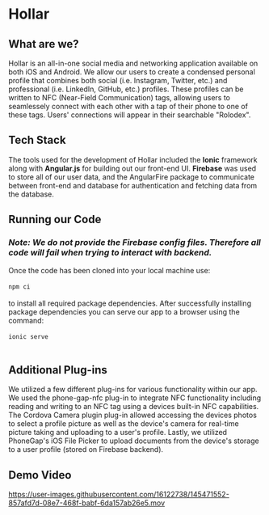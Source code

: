 # Hollar

## What are we?

Hollar is an all-in-one social media and networking application available on both iOS and Android. We allow our users to create a condensed personal profile that combines both social (i.e. Instagram, Twitter, etc.) and professional (i.e. LinkedIn, GitHub, etc.) profiles. These profiles can be written to NFC (Near-Field Communication) tags, allowing users to seamlessely connect with each other with a tap of their phone to one of these tags. Users' connections will appear in their searchable "Rolodex". 

## Tech Stack
  
The tools used for the development of Hollar included the <strong>Ionic</strong> framework along with <strong>Angular.js</strong> for building out our front-end UI. <strong>Firebase</strong> was used to store all of our user data, and the AngularFire package to communicate between front-end and database for authentication and fetching data from the database.

## Running our Code 
### <i>Note: We do not provide the Firebase config files. Therefore all code will fail when trying to interact with backend.</i>
  
Once the code has been cloned into your local machine use: <br/><br/>
  ``` npm ci ``` 
<br/><br/>to install all required package dependencies. After successfully installing package dependencies you can serve our app to a browser using the command:<br/><br/>
  ``` ionic serve ```
<br/><br/>
  
## Additional Plug-ins

We utilized a few different plug-ins for various functionality within our app. We used the phone-gap-nfc plug-in to integrate NFC functionality including reading and writing to an NFC tag using a devices built-in NFC capabilities. The Cordova Camera plugin plug-in allowed accessing the devices photos to select a profile picture as well as the device's camera for real-time picture taking and uploading to a user's profile. Lastly, we utilized PhoneGap's iOS File Picker to upload documents from the device's storage to a user profile (stored on Firebase backend). 

## Demo Video

https://user-images.githubusercontent.com/16122738/145471552-857afd7d-08e7-468f-babf-6da157ab26e5.mov




